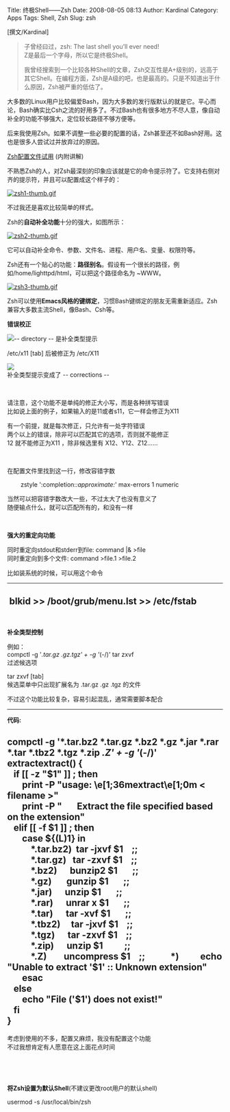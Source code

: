 Title: 终极Shell——Zsh
Date: 2008-08-05 08:13
Author: Kardinal
Category: Apps
Tags: Shell, Zsh
Slug: zsh

[撰文/Kardinal]

> 子曾经曰过，zsh: The last shell you’ll ever need!  
>  Z是最后一个字母，所以它是终极Shell。
>
> 我曾经搜索到一个比较各种Shell的文章，Zsh交互性是A+级别的，远高于其它Shell。在编程方面，Zsh是A级的吧，也是最高的。只是不知道出于什么原因，Zsh被严重的低估了。

大多数的Linux用户比较偏爱Bash，因为大多数的发行版默认的就是它。平心而论，Bash确实比Csh之流的好用多了。不过Bash也有很多地方不尽人意，像自动补全的功能不够强大，定位较长路径不够方便等。

后来我使用Zsh。如果不调整一些必要的配置的话，Zsh甚至还不如Bash好用。这也是很多人尝试过并放弃过的原因。

[Zsh配置文件试用](http://i.linuxtoy.org/i/2008/08/zshrctar.gz) (内附讲解)

不熟悉Zsh的人，对Zsh最深刻的印象应该就是它的命令提示符了。它支持右侧对齐的提示符，并且可以配置成这个样子的：

[![zsh1-thumb.gif](http://i.linuxtoy.org/i/2008/08/zsh1-thumb.gif)](http://i.linuxtoy.org/i/2008/08/zsh1.gif)

不过我还是喜欢比较简单的样式。

Zsh的**自动补全功能**十分的强大，如图所示：

[![zsh2-thumb.gif](http://i.linuxtoy.org/i/2008/08/zsh2-thumb.gif)](http://i.linuxtoy.org/i/2008/08/zsh2.gif)

它可以自动补全命令、参数、文件名、进程、用户名、变量、权限符等。

Zsh还有一个贴心的功能：**路径别名**。假设有一个很长的路径，例如/home/lighttpd/html，可以把这个路径命名为
~WWW。

[![zsh3-thumb.gif](http://i.linuxtoy.org/i/2008/08/zsh3-thumb.gif)](http://i.linuxtoy.org/i/2008/08/zsh3.gif)

Zsh可以使用**Emacs风格的键绑定**，习惯Bash键绑定的朋友无需重新适应。Zsh兼容大多数主流Shell，像Bash、Csh等。

**错误校正**

**![](http://i.linuxtoy.org/i/2008/08/crct11.jpg)**-- directory --
是补全类型提示

<div>

/etc/x11 [tab] 后被修正为 /etc/X11

</div>

<div>

![](http://i.linuxtoy.org/i/2008/08/crct21.jpg)  
补全类型提示变成了 -- corrections --

</div>

<div>

 

</div>

<div>

请注意，这个功能不是单纯的修正大小写，而是各种拼写错误  
比如说上面的例子，如果输入的是11或者s11，它一样会修正为X11

</div>

有一个前提，就是每次修正，只允许有一处字符错误  
两个以上的错误，除非可以匹配其它的选项，否则就不能修正  
12 就不能修正为X11 ，除非候选里有 X12、Y12、Z12……

<div>

 

</div>

<div>

在配置文件里找到这一行，修改容错字数

</div>

<div>

        zstyle ':completion:*:approximate:*' max-errors 1 numeric

</div>

当然可以把容错字数改大一些，不过太大了也没有意义了  
随便输点什么，就可以匹配所有的，和没有一样

<div>

 

</div>

<div>

**强大的重定向功能**

</div>

<div>

同时重定向stdout和stderr到file: command |& >file  
同时重定向到多个文件: command >file.1 >file.2

</div>

比如装系统的时候，可以用这个命令

  -------------------------------------------------
  <span></span>
   blkid >> /boot/grub/menu.lst >> /etc/fstab
  -------------------------------------------------

<div>

 

</div>

<div>

**补全类型控制**

</div>

<div>

例如：  
compctl -g '*.tar.gz *.gz*.tgz' + -g '*(-/)' tar zxvf  
过滤候选项

</div>

tar zxvf [tab]  
候选菜单中只出现扩展名为 .tar.gz .gz .tgz 的文件

不过这个功能比较复杂，容易引起混乱，通常需要脚本配合

  ----------------------------------------------------------------------------------------------------------------------------------
  <span>**代码:**</span>

  compctl -g '*.tar.bz2 *.tar.gz *.bz2 *.gz *.jar *.rar *.tar *.tbz2 *.tgz *.zip *.Z' + -g '*(-/)' extractextract() {  
     if [[ -z "$1" ]] ; then  
         print -P "usage: \\e[1;36mextract\\e[1;0m < filename >"  
         print -P "       Extract the file specified based on the extension"  
     elif [[ -f $1 ]] ; then  
         case ${(L)1} in  
             *.tar.bz2)  tar -jxvf $1    ;;  
             *.tar.gz)   tar -zxvf $1    ;;  
             *.bz2)      bunzip2 $1       ;;  
             *.gz)       gunzip $1       ;;  
             *.jar)      unzip $1       ;;  
             *.rar)      unrar x $1       ;;  
             *.tar)      tar -xvf $1       ;;  
             *.tbz2)     tar -jxvf $1    ;;  
             *.tgz)      tar -zxvf $1    ;;  
             *.zip)      unzip $1          ;;  
             *.Z)        uncompress $1    ;;  
             *)          echo "Unable to extract '$1' :: Unknown extension"  
         esac  
     else  
         echo "File ('$1') does not exist!"  
     fi  
  }
  ----------------------------------------------------------------------------------------------------------------------------------

<span>考虑到使用的不多，配置又麻烦，我没有配置这个功能  
不过我想肯定有人愿意在这上面花点时间</span>

<div>

 

</div>

<div>

 

</div>

<div>

**将Zsh设置为默认Shell**(不建议更改root用户的默认shell)

</div>

<div>

usermod -s /usr/local/bin/<span style="#cc0033;">zsh</span>

</div>

[](http://i.linuxtoy.org/i/2008/08/zshrctar.gz)
